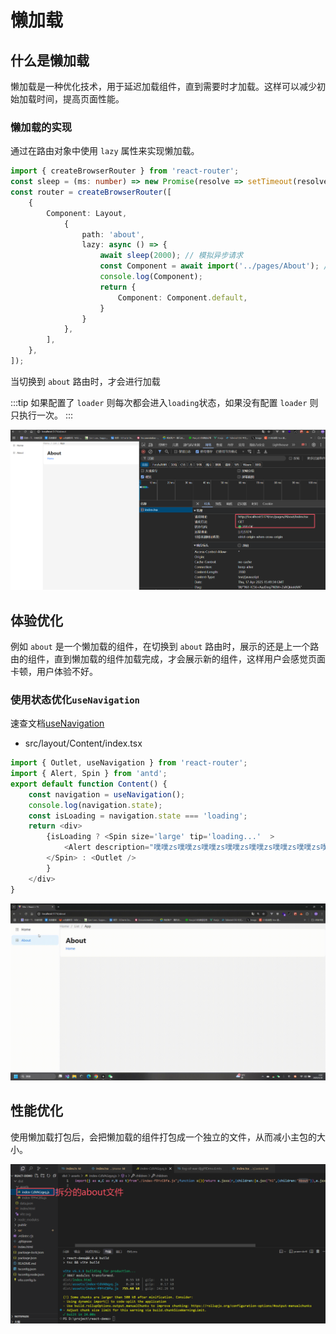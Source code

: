 # 懒加载

## 什么是懒加载

懒加载是一种优化技术，用于延迟加载组件，直到需要时才加载。这样可以减少初始加载时间，提高页面性能。

### 懒加载的实现

通过在路由对象中使用 `lazy` 属性来实现懒加载。

```ts
import { createBrowserRouter } from 'react-router';
const sleep = (ms: number) => new Promise(resolve => setTimeout(resolve, ms)); // 模拟异步请求
const router = createBrowserRouter([
    {
        Component: Layout,
            {
                path: 'about',
                lazy: async () => {
                    await sleep(2000); // 模拟异步请求
                    const Component = await import('../pages/About'); // 异步导入组件
                    console.log(Component);
                    return {
                        Component: Component.default,
                    }
                }
            },
        ],
    },
]);
```

当切换到 `about` 路由时，才会进行加载

:::tip
如果配置了 `loader` 则每次都会进入`loading`状态，如果没有配置 `loader` 则只执行一次。
:::

![lazy](./image/lazy.jpg)


## 体验优化

例如 `about` 是一个懒加载的组件，在切换到 `about` 路由时，展示的还是上一个路由的组件，直到懒加载的组件加载完成，才会展示新的组件，这样用户会感觉页面卡顿，用户体验不好。

### 使用状态优化`useNavigation`

速查文档[useNavigation](./hooks/useNavigation.md)

- src/layout/Content/index.tsx

```ts
import { Outlet, useNavigation } from 'react-router';
import { Alert, Spin } from 'antd';
export default function Content() {
    const navigation = useNavigation();
    console.log(navigation.state);
    const isLoading = navigation.state === 'loading';
    return <div>
        {isLoading ? <Spin size='large' tip='loading...'  >
            <Alert description="噗噗zs噗噗zs噗噗zs噗噗zs噗噗zs噗噗zs噗噗zs噗噗zsv"   message="加载中" type='info' />
        </Spin> : <Outlet />
        }
    </div>
}
```

![loading](./image/loading.gif)

## 性能优化

使用懒加载打包后，会把懒加载的组件打包成一个独立的文件，从而减小主包的大小。

![打包优化](./image/chunk.jpg)
